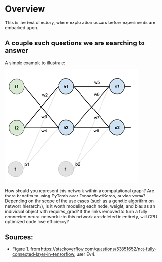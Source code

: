 # Overview

This is the test directory, where exploration occurs before experiments are embarked upon.

## A couple such questions we are searching to answer

A simple example to illustrate:

![alt text](figures/nonstandard_network.png)

How should you represent this network within a computational graph? Are there benefits to using PyTorch over Tensorflow/Keras, or vice versa? Depending on the scope of the use cases (such as a genetic algorithm on network hierarchy), is it worth modeling each node, weight, and bias as an individual object with requires_grad? If the links removed to turn a fully connected neural network into this network are deleted in entirety, will GPU optimized code lose efficiency?

## Sources:
- Figure 1. from https://stackoverflow.com/questions/53851652/not-fully-connected-layer-in-tensorflow, user Ev4.